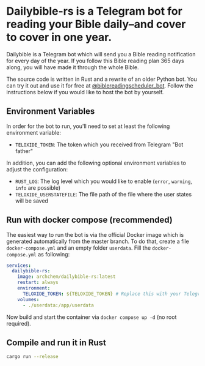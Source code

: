 # Dailybible-rs is a Telegram bot for reading your Bible daily–and cover to cover in one year.

Dailybible is a Telegram bot which will send you a Bible reading notification for every day of the year. If you follow this Bible reading plan 365 days along, you will have made it through the whole Bible.

The source code is written in Rust and a rewrite of an older Python bot. You can try it out and use it for free at [@biblereadingscheduler_bot](https://t.me/biblereadingscheduler_bot). Follow the instructions below if you would like to host the bot by yourself.

## Environment Variables

In order for the bot to run, you'll need to set at least the following environment variable:

 - `TELOXIDE_TOKEN`: The token which you received from Telegram "Bot father"

In addition, you can add the following optional environment variables to adjust the configuration:

 - `RUST_LOG`: The log level which you would like to enable (`error`, `warning`, `info` are possible)
 - `TELOXIDE_USERSTATEFILE`: The file path of the file where the user states will be saved

## Run with docker compose (recommended)

The easiest way to run the bot is via the official Docker image which is generated automatically from the master branch. 
To do that, create a file `docker-compose.yml` and an empty folder `userdata`. Fill the `docker-compose.yml` as following:

```yml
services:
  dailybible-rs:
    image: archchem/dailybible-rs:latest
    restart: always
    environment:
      TELOXIDE_TOKEN: ${TELOXIDE_TOKEN} # Replace this with your Telegram bot token, or use an .env file
    volumes:
      - ./userdata:/app/userdata
```
Now build and start the container via `docker compose up -d` (no root required).

## Compile and run it in Rust

```sh
cargo run --release
```
